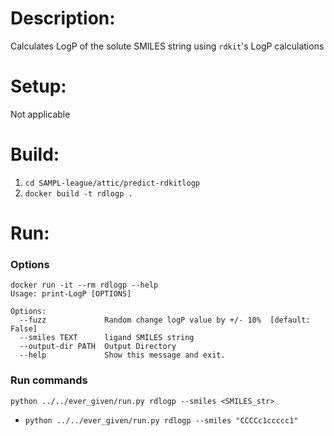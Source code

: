 # Description:
Calculates LogP of the solute SMILES string using `rdkit`'s LogP calculations

# Setup:
Not applicable


# Build:
1. `cd SAMPL-league/attic/predict-rdkitlogp`
2. `docker build -t rdlogp .`


# Run:
### Options
```
docker run -it --rm rdlogp --help
Usage: print-LogP [OPTIONS]

Options:
  --fuzz             Random change logP value by +/- 10%  [default: False]
  --smiles TEXT      ligand SMILES string
  --output-dir PATH  Output Directory
  --help             Show this message and exit.
```
### Run commands
`python ../../ever_given/run.py rdlogp --smiles <SMILES_str>`
* `python ../../ever_given/run.py rdlogp --smiles "CCCCc1ccccc1"`
